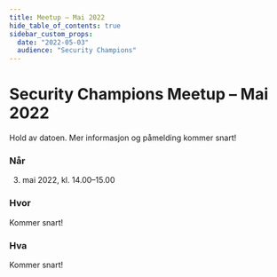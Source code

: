 ```yaml
---
title: Meetup – Mai 2022
hide_table_of_contents: true
sidebar_custom_props:
  date: "2022-05-03"
  audience: "Security Champions"
---
```


# Security Champions Meetup – Mai 2022

Hold av datoen. Mer informasjon og påmelding kommer snart!

### Når

3. mai 2022, kl. 14.00–15.00

### Hvor

Kommer snart!

### Hva

Kommer snart!
